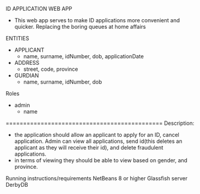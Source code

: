 ID APPLICATION WEB APP
- This web app serves to make ID applications more convenient and quicker. Replacing the boring queues at home affairs

ENTITIES
- APPLICANT
	- name, surname, idNumber, dob, applicationDate
- ADDRESS
	- street, code, province
- GURDIAN
	- name, surname, idNumber, dob

Roles
- admin
	- name

=============================================
Description:
- the application should allow an applicant to apply for an ID, cancel application. Admin can view all applications, send id(this deletes an applicant as they will receive their id), and delete fraudulent applications. 
- in terms of viewing they should be able to view based on gender, and province.

Running instructions/requirements
NetBeans 8 or higher
Glassfish server
DerbyDB
